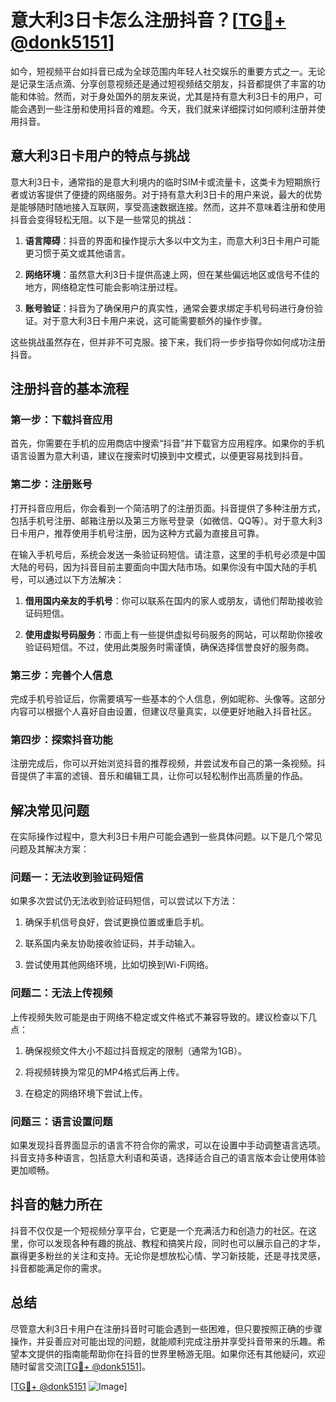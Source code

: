 # 意大利3日卡怎么注册抖音？[[TG💪+ @donk5151](https://t.me/s/donk5151)]

如今，短视频平台如抖音已成为全球范围内年轻人社交娱乐的重要方式之一。无论是记录生活点滴、分享创意视频还是通过短视频结交朋友，抖音都提供了丰富的功能和体验。然而，对于身处国外的朋友来说，尤其是持有意大利3日卡的用户，可能会遇到一些注册和使用抖音的难题。今天，我们就来详细探讨如何顺利注册并使用抖音。

## 意大利3日卡用户的特点与挑战

意大利3日卡，通常指的是意大利境内的临时SIM卡或流量卡，这类卡为短期旅行者或访客提供了便捷的网络服务。对于持有意大利3日卡的用户来说，最大的优势是能够随时随地接入互联网，享受高速数据连接。然而，这并不意味着注册和使用抖音会变得轻松无阻。以下是一些常见的挑战：

1. **语言障碍**：抖音的界面和操作提示大多以中文为主，而意大利3日卡用户可能更习惯于英文或其他语言。
   
2. **网络环境**：虽然意大利3日卡提供高速上网，但在某些偏远地区或信号不佳的地方，网络稳定性可能会影响注册过程。

3. **账号验证**：抖音为了确保用户的真实性，通常会要求绑定手机号码进行身份验证。对于意大利3日卡用户来说，这可能需要额外的操作步骤。

这些挑战虽然存在，但并非不可克服。接下来，我们将一步步指导你如何成功注册抖音。

## 注册抖音的基本流程

### 第一步：下载抖音应用

首先，你需要在手机的应用商店中搜索“抖音”并下载官方应用程序。如果你的手机语言设置为意大利语，建议在搜索时切换到中文模式，以便更容易找到抖音。

### 第二步：注册账号

打开抖音应用后，你会看到一个简洁明了的注册页面。抖音提供了多种注册方式，包括手机号注册、邮箱注册以及第三方账号登录（如微信、QQ等）。对于意大利3日卡用户，推荐使用手机号注册，因为这种方式最为直接且可靠。

在输入手机号后，系统会发送一条验证码短信。请注意，这里的手机号必须是中国大陆的号码，因为抖音目前主要面向中国大陆市场。如果你没有中国大陆的手机号，可以通过以下方法解决：

1. **借用国内亲友的手机号**：你可以联系在国内的家人或朋友，请他们帮助接收验证码短信。

2. **使用虚拟号码服务**：市面上有一些提供虚拟号码服务的网站，可以帮助你接收验证码短信。不过，使用此类服务时需谨慎，确保选择信誉良好的服务商。

### 第三步：完善个人信息

完成手机号验证后，你需要填写一些基本的个人信息，例如昵称、头像等。这部分内容可以根据个人喜好自由设置，但建议尽量真实，以便更好地融入抖音社区。

### 第四步：探索抖音功能

注册完成后，你可以开始浏览抖音的推荐视频，并尝试发布自己的第一条视频。抖音提供了丰富的滤镜、音乐和编辑工具，让你可以轻松制作出高质量的作品。

## 解决常见问题

在实际操作过程中，意大利3日卡用户可能会遇到一些具体问题。以下是几个常见问题及其解决方案：

### 问题一：无法收到验证码短信

如果多次尝试仍无法收到验证码短信，可以尝试以下方法：

1. 确保手机信号良好，尝试更换位置或重启手机。
   
2. 联系国内亲友协助接收验证码，并手动输入。

3. 尝试使用其他网络环境，比如切换到Wi-Fi网络。

### 问题二：无法上传视频

上传视频失败可能是由于网络不稳定或文件格式不兼容导致的。建议检查以下几点：

1. 确保视频文件大小不超过抖音规定的限制（通常为1GB）。

2. 将视频转换为常见的MP4格式后再上传。

3. 在稳定的网络环境下尝试上传。

### 问题三：语言设置问题

如果发现抖音界面显示的语言不符合你的需求，可以在设置中手动调整语言选项。抖音支持多种语言，包括意大利语和英语，选择适合自己的语言版本会让使用体验更加顺畅。

## 抖音的魅力所在

抖音不仅仅是一个短视频分享平台，它更是一个充满活力和创造力的社区。在这里，你可以发现各种有趣的挑战、教程和搞笑片段，同时也可以展示自己的才华，赢得更多粉丝的关注和支持。无论你是想放松心情、学习新技能，还是寻找灵感，抖音都能满足你的需求。

## 总结

尽管意大利3日卡用户在注册抖音时可能会遇到一些困难，但只要按照正确的步骤操作，并妥善应对可能出现的问题，就能顺利完成注册并享受抖音带来的乐趣。希望本文提供的指南能帮助你在抖音的世界里畅游无阻。如果你还有其他疑问，欢迎随时留言交流[[TG💪+ @donk5151](https://t.me/s/donk5151)]。

[[TG💪+ @donk5151](https://t.me/s/donk5151) ![Image](https://i.postimg.cc/rwNCRYN7/Snipaste-2025-04-30-17-27-05.png)]